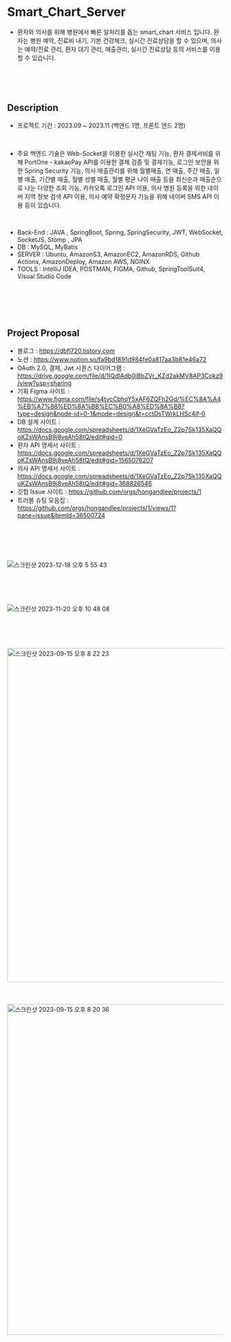 # Smart_Chart_Server

- 환자와 의사를 위해 병원에서 빠른 일처리를 돕는 smart_chart 서비스 입니다. 환자는 병원 예약, 진료비 내기, 기본 건강체크, 실시간 진료상담을 할 수 있으며,
의사는 예약/진료 관리, 환자 대기 관리, 매출관리, 실시간 진료상담 등의 서비스를 이용할 수 있습니다.<br>



<br><br><br>

## Description
- 프로젝트 기간 : 2023.09 ~ 2023.11 (백엔드 1명, 프론트 엔드 2명)

<br>

- 주요 백엔드 기술은 Web-Socket을 이용한 실시간 채팅 기능, 환자 결제서비를 위해 PortOne - kakaoPay API를 이용한 결제 검증 및 결제기능, 로그인 보안을 위한 Spring Security 기능, 의사 매출관리를 위해 월별매출, 연 매출, 주간 매출, 일별 매출, 기간별 매출, 월별 성별 매출, 월별 평균 나이 매출 등을 최신순과 매출순으로 나눈 다양한 조회 기능, 카카오톡 로그인 API 이용, 의사 병원 등록을 위한 네이버 지역 정보 검색 API 이용, 의사 예약 확정문자 기능을 위해 네이버 SMS API 이용 등이 있습니다.

<br>

 - Back-End : JAVA , SpringBoot, Spring, SpringSecurity, JWT, WebSocket, SocketJS, Stomp , JPA
 - DB : MySQL, MyBatis
 - SERVER : Ubuntu, AmazonS3, AmazonEC2, AmazonRDS, Github Actions, AmazonDeploy, Amazon AWS, NGINX
 - TOOLS : IntelliJ IDEA, POSTMAN, FIGMA, Github,  SpringToolSuit4, Visual Studio Code

<br><br><br><br>

## Project Proposal
- 블로그 : https://dbfl720.tistory.com
- 노션 : https://www.notion.so/fa9bd1891d984fe0a817aa3b81e46a72
- OAuth 2.0, 결제, Jwt 시퀀스 다이어그램 : https://drive.google.com/file/d/1IQdlAdb0iBbZVr_KZd2akMV8AP3Cokz9/view?usp=sharing
- 기획 Figma 사이트 : https://www.figma.com/file/s4tvcCbhoY5xAF6ZQFh2Gd/%EC%8A%A4%EB%A7%88%ED%8A%B8%EC%B0%A8%ED%8A%B8?type=design&node-id=0-1&mode=design&t=cctDsTWrkLHSc4if-0
- DB 설계 사이트 : https://docs.google.com/spreadsheets/d/1XeGVaTzEo_Z2p7Sk135XaQQoKZsWAnsB9j8veAh58tQ/edit#gid=0
- 환자 API 명세서 사이트 : https://docs.google.com/spreadsheets/d/1XeGVaTzEo_Z2p7Sk135XaQQoKZsWAnsB9j8veAh58tQ/edit#gid=1565076207
- 의사 API 명세서 사이트 : https://docs.google.com/spreadsheets/d/1XeGVaTzEo_Z2p7Sk135XaQQoKZsWAnsB9j8veAh58tQ/edit#gid=368826546
- 깃헙 Issue 사이트 : https://github.com/orgs/hongandlee/projects/1
- 트러블 슈팅 모음집 : https://github.com/orgs/hongandlee/projects/1/views/1?pane=issue&itemId=36500724

<br><br><br><br>



![스크린샷 2023-12-18 오후 5 55 43](https://github.com/hongandlee/Smart_Chart_Server/assets/116433637/c890b463-4f50-4c1f-97fe-b00a5b053102)

<br><br><br><br>
![스크린샷 2023-11-20 오후 10 48 08](https://github.com/hongandlee/Smart_Chart_Server/assets/116433637/44af57d3-3cab-4e2d-937f-aac4b21d4fcf)

<br><br><br><br>
<img width="775" alt="스크린샷 2023-09-15 오후 8 22 23" src="https://github.com/hongandlee/Smart_Chart_Server/assets/116433637/e3a9c60e-09ad-492b-8cb0-0fcc1c561d45">
<br><br><br><br>
<img width="768" alt="스크린샷 2023-09-15 오후 8 20 36" src="https://github.com/hongandlee/Smart_Chart_Server/assets/116433637/6ed052f0-a076-419b-9d24-cf39147bec29">
